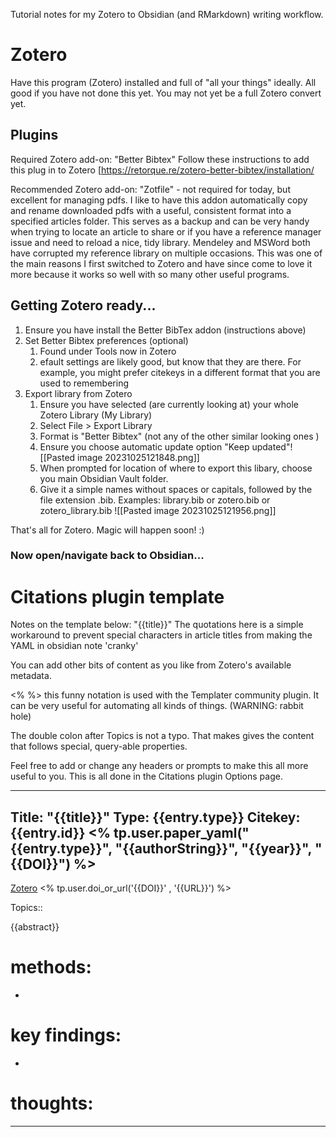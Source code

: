 Tutorial notes for my Zotero to Obsidian (and RMarkdown) writing workflow.
# Zotero

Have this program (Zotero) installed and full of "all your things" ideally.  All good if you have not done this yet. You may not yet be a full Zotero convert yet.
## Plugins
Required Zotero add-on:  "Better Bibtex"
Follow these instructions to add this plug in to Zotero
[https://retorque.re/zotero-better-bibtex/installation/

Recommended Zotero add-on: "Zotfile" - not required for today, but excellent for managing pdfs.  I like to have this addon automatically copy and rename downloaded pdfs with a useful, consistent format into a specified articles folder.  This serves as a backup and can be very handy when trying to locate an article to share or if you have a reference manager issue and need to reload a nice, tidy library. Mendeley and MSWord both have corrupted my reference library on multiple occasions.  This was one of the main reasons I first switched to Zotero and have since come to love it more because it works so well with so many other useful programs.

## Getting Zotero ready...
1. Ensure you have install the Better BibTex addon (instructions above)
2. Set Better Bibtex preferences (optional)
	1. Found under Tools now in Zotero
	2. efault settings are likely good, but know that they are there. For example, you might prefer citekeys in a different format that you are used to remembering
4. Export library from Zotero
	1. Ensure you have selected (are currently looking at) your whole Zotero Library (My Library)
	2. Select File > Export Library
	3. Format is "Better Bibtex"  (not any of the other similar looking ones )
	4. Ensure you choose automatic update option "Keep updated"![[Pasted image 20231025121848.png]]
	5. When prompted for location of where to export this libary, choose you main Obsidian Vault folder.
	6. Give it a simple names without spaces or capitals, followed by the file extension .bib.  Examples: library.bib or zotero.bib or zotero_library.bib ![[Pasted image 20231025121956.png]]


That's all for Zotero.  Magic will happen soon!  :)

### Now open/navigate back to Obsidian...

# Citations plugin template

Notes on the template below:
"{{title}}"  The quotations here is a simple workaround to prevent special characters in article titles from making the YAML in obsidian note 'cranky'

You can add other bits of content as you like from Zotero's available metadata.

<% %> this funny notation is used with the Templater community plugin. It can be very useful for automating all kinds of things. (WARNING: rabbit hole)

The double colon after Topics is not a typo.  That makes gives the content that follows special, query-able properties.

Feel free to add or change any headers or prompts to make this all more useful to you.  This is all done in the Citations plugin Options page.

---
Title: "{{title}}"
Type: {{entry.type}}
Citekey: {{entry.id}}
<% tp.user.paper_yaml("{{entry.type}}", "{{authorString}}",  "{{year}}", "{{DOI}}") %> 
---

[Zotero]({{zoteroSelectURI}}) <% tp.user.doi_or_url('{{DOI}}' , '{{URL}}') %> 

Topics:: 

{{abstract}}
# methods:
- 

# key findings:
- 

# thoughts:
---



